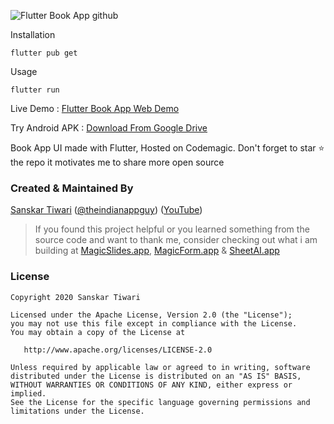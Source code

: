 ![Flutter Book App github](https://user-images.githubusercontent.com/55942632/75602848-ecd01e80-5aee-11ea-8c2c-93dab292f3ea.png)

Installation

```
flutter pub get
```
Usage 

```
flutter run
```

Live Demo : [Flutter Book App Web Demo](http://bit.ly/399s9gB)

Try Android APK : [Download From Google Drive](https://drive.google.com/file/d/1tVdVD5QMnIx042Zn4mAF7ZaJPv24hrak/view?usp=sharing)

Book App UI made with Flutter, Hosted on Codemagic. Don't forget to star ⭐ the repo it motivates me to share more open source

### Created & Maintained By

[Sanskar Tiwari](https://github.com/theindianappguy) ([@theindianappguy](https://twitter.com/Theindianappguy)) ([YouTube](https://www.youtube.com/c/SanskarTiwari))

> If you found this project helpful or you learned something from the source code and want to thank me,
> consider checking out what i am building at [MagicSlides.app](https://www.magicslides.app), [MagicForm.app](https://www.magicform.app) & [SheetAI.app](https://www.sheetai.app)

### License

    Copyright 2020 Sanskar Tiwari

    Licensed under the Apache License, Version 2.0 (the "License");
    you may not use this file except in compliance with the License.
    You may obtain a copy of the License at

       http://www.apache.org/licenses/LICENSE-2.0

    Unless required by applicable law or agreed to in writing, software
    distributed under the License is distributed on an "AS IS" BASIS,
    WITHOUT WARRANTIES OR CONDITIONS OF ANY KIND, either express or implied.
    See the License for the specific language governing permissions and
    limitations under the License.


